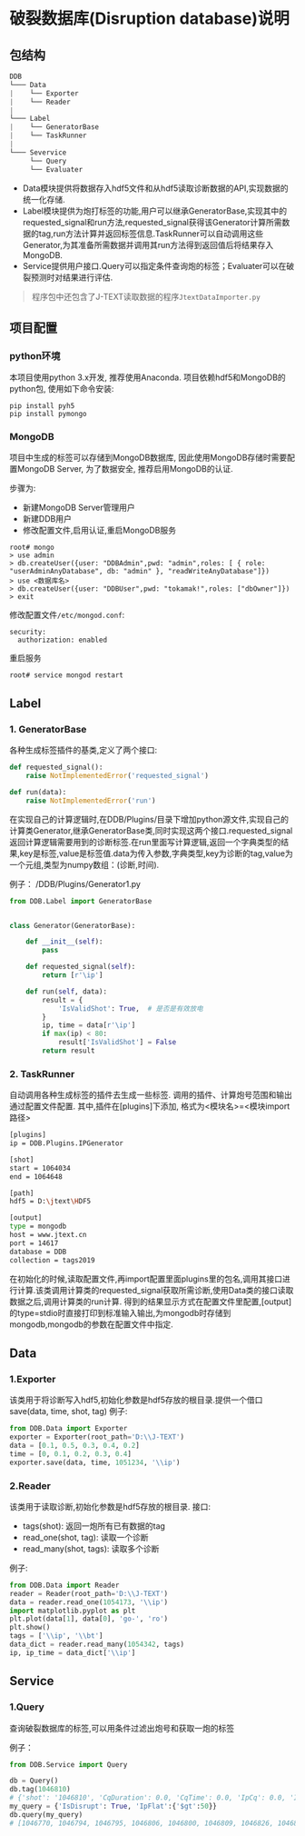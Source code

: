# 破裂数据库(Disruption database)说明

## 包结构

```c
DDB
└─── Data
|    └── Exporter
|    └── Reader
|
└─── Label
|    └── GeneratorBase
|    └── TaskRunner
|
└─── Severvice
     └── Query
     └── Evaluater

```

* Data模块提供将数据存入hdf5文件和从hdf5读取诊断数据的API,实现数据的统一化存储.
* Label模块提供为炮打标签的功能,用户可以继承GeneratorBase,实现其中的requested_signal和run方法,requested_signal获得该Generator计算所需数据的tag,run方法计算并返回标签信息.TaskRunner可以自动调用这些Generator,为其准备所需数据并调用其run方法得到返回值后将结果存入MongoDB.
* Service提供用户接口.Query可以指定条件查询炮的标签；Evaluater可以在破裂预测时对结果进行评估.

> 程序包中还包含了J-TEXT读取数据的程序`JtextDataImporter.py`

## 项目配置
### python环境

本项目使用python 3.x开发, 推荐使用Anaconda. 项目依赖hdf5和MongoDB的python包, 使用如下命令安装:

```shell script
pip install pyh5
pip install pymongo
```

### MongoDB

项目中生成的标签可以存储到MongoDB数据库, 因此使用MongoDB存储时需要配置MongoDB Server, 为了数据安全, 推荐启用MongoDB的认证.

步骤为:
* 新建MongoDB Server管理用户
* 新建DDB用户
* 修改配置文件,启用认证,重启MongoDB服务
```shell script
root# mongo
> use admin
> db.createUser({user: "DDBAdmin",pwd: "admin",roles: [ { role: "userAdminAnyDatabase", db: "admin" }, "readWriteAnyDatabase"]})
> use <数据库名>
> db.createUser({user: "DDBUser",pwd: "tokamak!",roles: ["dbOwner"]})
> exit
```
修改配置文件```/etc/mongod.conf```:
```text
security:
  authorization: enabled
```

重启服务

```shell script
root# service mongod restart
```

## Label

### 1. GeneratorBase

各种生成标签插件的基类,定义了两个接口:

```python
def requested_signal():
    raise NotImplementedError('requested_signal')

def run(data):
    raise NotImplementedError('run')
```
在实现自己的计算逻辑时,在DDB/Plugins/目录下增加python源文件,实现自己的计算类Generator,继承GeneratorBase类,同时实现这两个接口.requested_signal返回计算逻辑需要用到的诊断标签.在run里面写计算逻辑,返回一个字典类型的结果,key是标签,value是标签值.data为传入参数,字典类型,key为诊断的tag,value为一个元组,类型为numpy数组：(诊断,时间).

例子：
/DDB/Plugins/Generator1.py
```python
from DDB.Label import GeneratorBase


class Generator(GeneratorBase):

    def __init__(self):
        pass

    def requested_signal(self):
        return [r'\ip']

    def run(self, data):
        result = {
            'IsValidShot': True,  # 是否是有效放电
        }
        ip, time = data[r'\ip']
        if max(ip) < 80:
            result['IsValidShot'] = False
        return result
```
### 2. TaskRunner

自动调用各种生成标签的插件去生成一些标签. 调用的插件、计算炮号范围和输出通过配置文件配置. 其中,插件在[plugins]下添加, 格式为<模块名>=<模块import路径>

```bash
[plugins]
ip = DDB.Plugins.IPGenerator

[shot]
start = 1064034
end = 1064648

[path]
hdf5 = D:\jtext\HDF5

[output]
type = mongodb
host = www.jtext.cn
port = 14617
database = DDB
collection = tags2019

```

在初始化的时候,读取配置文件,再import配置里面plugins里的包名,调用其接口进行计算.该类调用计算类的requested_signal获取所需诊断,使用Data类的接口读取数据之后,调用计算类的run计算.
得到的结果显示方式在配置文件里配置,[output]的type=stdio时直接打印到标准输入输出,为mongodb时存储到mongodb,mongodb的参数在配置文件中指定.

## Data

### 1.Exporter
该类用于将诊断写入hdf5,初始化参数是hdf5存放的根目录.提供一个借口save(data, time, shot, tag)
例子:
```python
from DDB.Data import Exporter
exporter = Exporter(root_path='D:\\J-TEXT')
data = [0.1, 0.5, 0.3, 0.4, 0.2]
time = [0, 0.1, 0.2, 0.3, 0.4]
exporter.save(data, time, 1051234, '\\ip')
```
### 2.Reader
该类用于读取诊断,初始化参数是hdf5存放的根目录.
接口:
* tags(shot): 返回一炮所有已有数据的tag 
* read_one(shot, tag): 读取一个诊断
* read_many(shot, tags): 读取多个诊断

例子:
```python
from DDB.Data import Reader
reader = Reader(root_path='D:\\J-TEXT')
data = reader.read_one(1054173, '\\ip')
import matplotlib.pyplot as plt
plt.plot(data[1], data[0], 'go-', 'ro')
plt.show()
tags = ['\\ip', '\\bt']
data_dict = reader.read_many(1054342, tags)
ip, ip_time = data_dict['\\ip']
```

## Service
### 1.Query
查询破裂数据库的标签,可以用条件过滤出炮号和获取一炮的标签

例子：
```python
from DDB.Service import Query

db = Query()
db.tag(1046810)
# {'shot': '1046810', 'CqDuration': 0.0, 'CqTime': 0.0, 'IpCq': 0.0, 'IpFlat': 202.8784696689742, 'IsDisrupt': False, 'IsFlatTopDisrupt': False, 'IsRampDownDisrupt': False, 'IsRampUpDisrupt': False, 'IsRunaway': False, 'IsValidShot': True, 'NoData': False, 'RampDownTime': 0.48910004768371573, 'RunawayDuration': 0.0, 'RunawayIp': 0.0, 'TqDuration': 0.0, 'TqTime': 0.0}
my_query = {'IsDisrupt': True, 'IpFlat':{'$gt':50}}
db.query(my_query)
# [1046770, 1046794, 1046795, 1046806, 1046800, 1046809, 1046826, 1046828, 1046832, 1046835, 1046858,..., 1049184, 1050467, 1052286, 1050560, 1052295]
```

